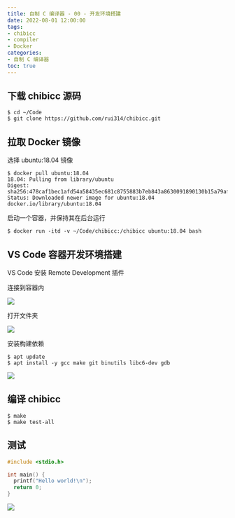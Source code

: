 ```yaml
---
title: 自制 C 编译器 - 00 - 开发环境搭建
date: 2022-08-01 12:00:00
tags: 
- chibicc
- compiler
- Docker
categories: 
- 自制 C 编译器
toc: true
---
```


## 下载 chibicc 源码

```shell
$ cd ~/Code
$ git clone https://github.com/rui314/chibicc.git
```

## 拉取 Docker 镜像

选择 ubuntu:18.04 镜像

```shell
$ docker pull ubuntu:18.04
18.04: Pulling from library/ubuntu
Digest: sha256:478caf1bec1afd54a58435ec681c8755883b7eb843a8630091890130b15a79af
Status: Downloaded newer image for ubuntu:18.04
docker.io/library/ubuntu:18.04
```

启动一个容器，并保持其在后台运行

```shell
$ docker run -itd -v ~/Code/chibicc:/chibicc ubuntu:18.04 bash
```

## VS Code 容器开发环境搭建 

VS Code 安装 Remote Development 插件

连接到容器内

![](/posts/chibicc-compilerbook-step-00/images/截屏2022-08-02%20上午12.18.05-tuya.webp)

打开文件夹

![](/posts/chibicc-compilerbook-step-00/images/截屏2022-08-02%20上午12.23.24-tuya.webp)

安装构建依赖

```shell
$ apt update
$ apt install -y gcc make git binutils libc6-dev gdb
```

![](/posts/chibicc-compilerbook-step-00/images/截屏2022-08-02%20上午12.53.53-tuya.webp)

## 编译 chibicc

```shell
$ make 
$ make test-all
```

## 测试

```c
#include <stdio.h>

int main() {
  printf("Hello world!\n");
  return 0;
}
```

![](/posts/chibicc-compilerbook-step-00/images/截屏2022-08-02%20上午12.54.52-tuya.webp)
